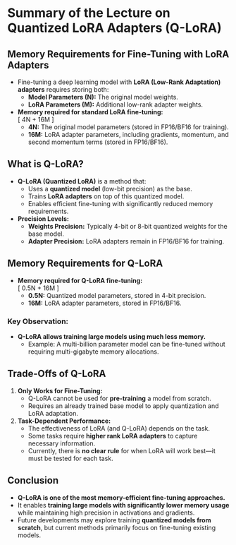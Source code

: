 # Summary of the Lecture on Quantized LoRA Adapters (Q-LoRA)

## Memory Requirements for Fine-Tuning with LoRA Adapters
- Fine-tuning a deep learning model with **LoRA (Low-Rank Adaptation) adapters** requires storing both:
  - **Model Parameters (N):** The original model weights.
  - **LoRA Parameters (M):** Additional low-rank adapter weights.
- **Memory required for standard LoRA fine-tuning:**  
  \[ 4N + 16M \]  
  - **4N:** The original model parameters (stored in FP16/BF16 for training).
  - **16M:** LoRA adapter parameters, including gradients, momentum, and second momentum terms (stored in FP16/BF16).

## What is Q-LoRA?
- **Q-LoRA (Quantized LoRA)** is a method that:
  - Uses a **quantized model** (low-bit precision) as the base.
  - Trains **LoRA adapters** on top of this quantized model.
  - Enables efficient fine-tuning with significantly reduced memory requirements.
- **Precision Levels:**
  - **Weights Precision:** Typically 4-bit or 8-bit quantized weights for the base model.
  - **Adapter Precision:** LoRA adapters remain in FP16/BF16 for training.

## Memory Requirements for Q-LoRA
- **Memory required for Q-LoRA fine-tuning:**  
  \[ 0.5N + 16M \]  
  - **0.5N:** Quantized model parameters, stored in 4-bit precision.
  - **16M:** LoRA adapter parameters, stored in FP16/BF16.

### Key Observation:
- **Q-LoRA allows training large models using much less memory.**  
  - Example: A multi-billion parameter model can be fine-tuned without requiring multi-gigabyte memory allocations.

## Trade-Offs of Q-LoRA
1. **Only Works for Fine-Tuning:**
   - Q-LoRA cannot be used for **pre-training** a model from scratch.
   - Requires an already trained base model to apply quantization and LoRA adaptation.
2. **Task-Dependent Performance:**
   - The effectiveness of LoRA (and Q-LoRA) depends on the task.
   - Some tasks require **higher rank LoRA adapters** to capture necessary information.
   - Currently, there is **no clear rule** for when LoRA will work best—it must be tested for each task.

## Conclusion
- **Q-LoRA is one of the most memory-efficient fine-tuning approaches.**
- It enables **training large models with significantly lower memory usage** while maintaining high precision in activations and gradients.
- Future developments may explore training **quantized models from scratch**, but current methods primarily focus on fine-tuning existing models.
